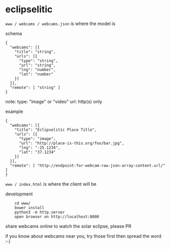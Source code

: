 # eclipselitic

```www / webcams / webcams.json``` is where the model is

schema

```
{
  "webcams": [{
    "title": "string",
    "urls": [{
      "type": "string",
      "url": "string",
      "lng": "number",
      "lat": "number"
    }]
  }],
  "remote": [ "string" ]
}
```
    
note:
  type: "image" or "video"
  url:  http(s) only

example

```
{
  "webcams": [{
    "title": "Eclipselitic Place Title",
    "urls": [{
      "type": "image",
      "url": "http://place-is-this.org/foo/bar.jpg",
      "lng": "-25.1234",
      "lat": "37.1234"
    }]
  }],
  "remote": [ "http://endpoint-for-webcam-raw-json-array-content.url/" ]
}
```

```www / index.html``` is where the client will be

development

```
	cd www/
	bower install
	python3 -m http.server
	open browser on http://localhost:8000
```


share webcams online to watch the solar eclipse, please PR

if you know about webcams near you, try those first then spread the word :-)
